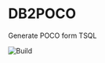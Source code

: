 # DB2POCO
Generate POCO form TSQL

![Build](https://github.com/alfredmayer/DB2POCO/workflows/MeinBulid/badge.svg)
